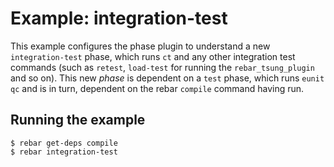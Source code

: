 # Example: integration-test

This example configures the phase plugin to understand a new `integration-test`
phase, which runs `ct` and any other integration test commands (such as `retest`,
`load-test` for running the `rebar_tsung_plugin` and so on). This new *phase* is
dependent on a `test` phase, which runs `eunit qc` and is in turn, dependent on
the rebar `compile` command having run.

## Running the example

    $ rebar get-deps compile
    $ rebar integration-test
 